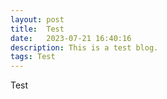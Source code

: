 ```yaml
---
layout: post
title:  Test
date:   2023-07-21 16:40:16
description: This is a test blog.
tags: Test
---
```


Test
